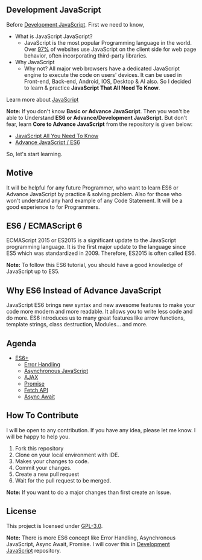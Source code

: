 ## Development JavaScript
Before [Development JavaScript](https://github.com/mrhrifat/development-javascript). First we need to know, 
- What is JavaScript JavaScript?
    - JavaScript is the most popular Programming language in the world. Over [97%](https://en.wikipedia.org/wiki/JavaScript#cite_note-deployedstats-12) of websites use JavaScript on the client side for web page behavior, often incorporating third-party libraries. 
- Why JavaScript 
    - Why not? All major web browsers have a dedicated JavaScript engine to execute the code on users' devices. It can be used in Front-end, Back-end, Android, IOS, Desktop & AI also.  So I decided to learn & practice **JavaScript That All Need To Know**. 

Learn more about [JavaScript](https://en.wikipedia.org/wiki/JavaScript) 

**Note:** If you don't know **Basic or Advance JavaScript**. Then you won't be able to Understand **ES6 or Advance/Development JavaScript**. But don't fear, learn **Core to Advance JavaScript** from the repository is given below:
- [JavaScript All You Need To Know](https://github.com/mrhrifat/javascript-all-to-know)
- [Advance JavaScript / ES6](https://github.com/mrhrifat/advance-javascript)

So, let's start learning.

## Motive
It will be helpful for  any future Programmer, who want to learn ES6 or Advance JavaScript  by practice & solving problem. Also for those who won't understand any hard example of any Code Statement. It will be a good experience to for Programmers.

## ES6 / ECMAScript 6
ECMAScript 2015 or ES2015 is a significant update to the JavaScript programming language. It is the first major update to the language since ES5 which was standardized in 2009. Therefore, ES2015 is often called ES6. 

**Note:** To follow this ES6 tutorial, you should have a good knowledge of JavaScript up to ES5.

## Why ES6 Instead of Advance JavaScript
JavaScript ES6 brings new syntax and new awesome features to make your code more modern and more readable. It allows you to write less code and do more. ES6 introduces us to many great features like arrow functions, template strings, class destruction, Modules… and more. 

## Agenda
- [ES6+](https://github.com/mrhrifat/development-javascript/tree/master/ES6%2B)
    - [Error Handling](https://github.com/mrhrifat/development-javascript/blob/master/ES6%2B/src/scripts/ErrorInJS.js)
    - [Asynchronous JavaScript](https://github.com/mrhrifat/development-javascript/blob/master/ES6%2B/src/scripts/AsynchronousJS.js)
    - [AJAX](https://github.com/mrhrifat/development-javascript/blob/e6fd5fc2d83720954839ca8cc6df5762b3c87855/ES6%2B/src/scripts/AsynchronousJS.js#L127)
    - [Promise](https://github.com/mrhrifat/development-javascript/blob/master/ES6%2B/src/scripts/Promise.js)
    - [Fetch API](https://github.com/mrhrifat/development-javascript/blob/e6fd5fc2d83720954839ca8cc6df5762b3c87855/ES6%2B/src/scripts/Promise.js#L65)
    - [Async Await](https://github.com/mrhrifat/development-javascript/blob/e6fd5fc2d83720954839ca8cc6df5762b3c87855/ES6%2B/src/scripts/Async.js)

## How To Contribute
I will be open to any contribution. If you have any idea, please let me know. I will be happy to help you.
1. Fork this repository
2. Clone on your local environment with IDE.
3. Makes your changes to code.
4. Commit your changes.
5. Create a new pull request
6. Wait for the pull request to be merged.

**Note:** If you want to do a major changes than first create an Issue.
 

## License
This project is licensed under [GPL-3.0](https://github.com/mrhrifat/development-javascript/blob/master/LICENSE.md).
    



**Note:** There is more ES6 concept like Error Handling, Asynchronous JavaScript, Async Await, Promise. I will cover this in [Development JavaScript](https://github.com/mrhrifat/development-javascript) repository.

